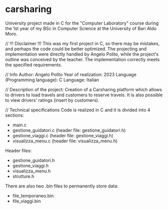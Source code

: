 # carsharing
University project made in C for the "Computer Laboratory" course during the 1st year of my BSc in Computer Science at the University of Bari Aldo Moro.

// !!! Disclaimer !!!
This was my first project in C, so there may be mistakes, and perhaps the code could be better optimized. The projecting and implementation were directly handled by Angelo Polito, while the project's outline was conceived by the teacher. The implementation correctly meets the specified requirements.

// Info
Author: Angelo Polito
Year of realization: 2023
Language (Programming language): C
Language: Italian

// Description of the project: 
Creation of a Carsharing platform which allows to drivers to load travels and customers to reserve travels. It is also possible to view drivers' ratings (insert by customers).

// Technical specifications
Code is realized in C and it is divided into 4 sections:
  - main.c
  - gestione_guidatori.c (header file: gestione_guidatori.h)
  - gestione_viaggi.c (header file: gestione_viaggi.h)
  - visualizza_menu.c (header file: visualizza_menu.h)

Header files:
  - gestione_guidatori.h
  - gestione_viaggi.h
  - visualizza_menu.h
  - strutture.h

There are also two .bin files to permanently store data:
  - file_temporaneo.bin
  - file_viaggi.bin
